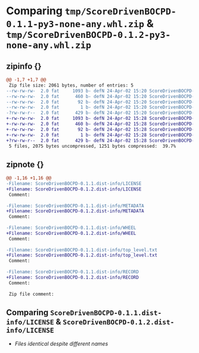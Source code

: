 # Comparing `tmp/ScoreDrivenBOCPD-0.1.1-py3-none-any.whl.zip` & `tmp/ScoreDrivenBOCPD-0.1.2-py3-none-any.whl.zip`

## zipinfo {}

```diff
@@ -1,7 +1,7 @@
 Zip file size: 2061 bytes, number of entries: 5
--rw-rw-rw-  2.0 fat     1093 b- defN 24-Apr-02 15:20 ScoreDrivenBOCPD-0.1.1.dist-info/LICENSE
--rw-rw-rw-  2.0 fat      460 b- defN 24-Apr-02 15:20 ScoreDrivenBOCPD-0.1.1.dist-info/METADATA
--rw-rw-rw-  2.0 fat       92 b- defN 24-Apr-02 15:20 ScoreDrivenBOCPD-0.1.1.dist-info/WHEEL
--rw-rw-rw-  2.0 fat        1 b- defN 24-Apr-02 15:20 ScoreDrivenBOCPD-0.1.1.dist-info/top_level.txt
-?rw-rw-r--  2.0 fat      429 b- defN 24-Apr-02 15:20 ScoreDrivenBOCPD-0.1.1.dist-info/RECORD
+-rw-rw-rw-  2.0 fat     1093 b- defN 24-Apr-02 15:28 ScoreDrivenBOCPD-0.1.2.dist-info/LICENSE
+-rw-rw-rw-  2.0 fat      460 b- defN 24-Apr-02 15:28 ScoreDrivenBOCPD-0.1.2.dist-info/METADATA
+-rw-rw-rw-  2.0 fat       92 b- defN 24-Apr-02 15:28 ScoreDrivenBOCPD-0.1.2.dist-info/WHEEL
+-rw-rw-rw-  2.0 fat        1 b- defN 24-Apr-02 15:28 ScoreDrivenBOCPD-0.1.2.dist-info/top_level.txt
+?rw-rw-r--  2.0 fat      429 b- defN 24-Apr-02 15:28 ScoreDrivenBOCPD-0.1.2.dist-info/RECORD
 5 files, 2075 bytes uncompressed, 1251 bytes compressed:  39.7%
```

## zipnote {}

```diff
@@ -1,16 +1,16 @@
-Filename: ScoreDrivenBOCPD-0.1.1.dist-info/LICENSE
+Filename: ScoreDrivenBOCPD-0.1.2.dist-info/LICENSE
 Comment: 
 
-Filename: ScoreDrivenBOCPD-0.1.1.dist-info/METADATA
+Filename: ScoreDrivenBOCPD-0.1.2.dist-info/METADATA
 Comment: 
 
-Filename: ScoreDrivenBOCPD-0.1.1.dist-info/WHEEL
+Filename: ScoreDrivenBOCPD-0.1.2.dist-info/WHEEL
 Comment: 
 
-Filename: ScoreDrivenBOCPD-0.1.1.dist-info/top_level.txt
+Filename: ScoreDrivenBOCPD-0.1.2.dist-info/top_level.txt
 Comment: 
 
-Filename: ScoreDrivenBOCPD-0.1.1.dist-info/RECORD
+Filename: ScoreDrivenBOCPD-0.1.2.dist-info/RECORD
 Comment: 
 
 Zip file comment:
```

## Comparing `ScoreDrivenBOCPD-0.1.1.dist-info/LICENSE` & `ScoreDrivenBOCPD-0.1.2.dist-info/LICENSE`

 * *Files identical despite different names*

